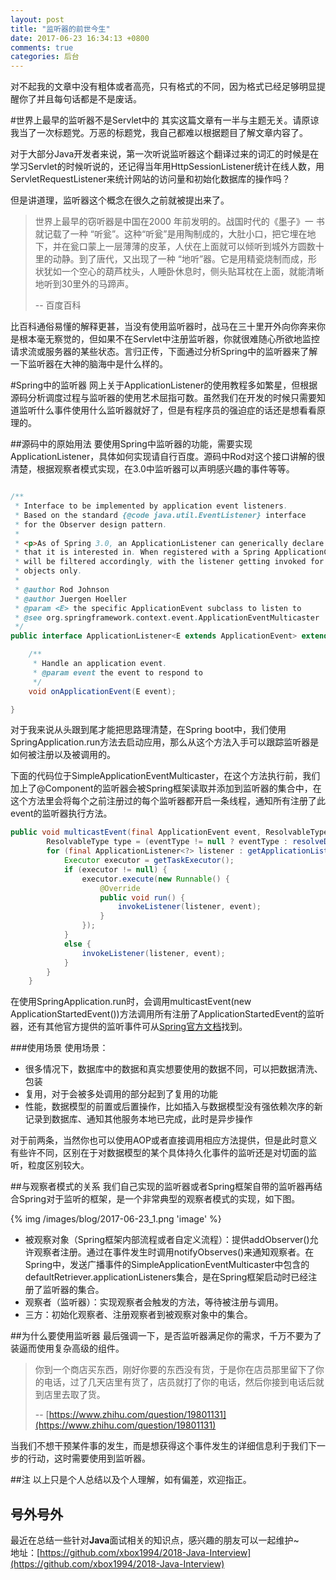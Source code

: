 ```yaml
---
layout: post
title: "监听器的前世今生"
date: 2017-06-23 16:34:13 +0800
comments: true
categories: 后台
---
```

对不起我的文章中没有粗体或者高亮，只有格式的不同，因为格式已经足够明显提醒你了并且每句话都是不是废话。

<!--more-->
#世界上最早的监听器不是Servlet中的
其实这篇文章有一半与主题无关。请原谅我当了一次标题党。万恶的标题党，我自己都难以根据题目了解文章内容了。

对于大部分Java开发者来说，第一次听说监听器这个翻译过来的词汇的时候是在学习Servlet的时候听说的，还记得当年用HttpSessionListener统计在线人数，用ServletRequestListener来统计网站的访问量和初始化数据库的操作吗？

但是讲道理，监听器这个概念在很久之前就被提出来了。

> 世界上最早的窃听器是中国在2000 年前发明的。战国时代的《墨子》一 书就记载了一种 “听瓮”。这种“听瓮”是用陶制成的，大肚小口，把它埋在地下，并在瓮口蒙上一层薄薄的皮革，人伏在上面就可以倾听到城外方圆数十里的动静。到了唐代，又出现了一种 “地听”器。它是用精瓷烧制而成，形状犹如一个空心的葫芦枕头，人睡卧休息时，侧头贴耳枕在上面，就能清晰地听到30里外的马蹄声。
>
> -- 百度百科

比百科通俗易懂的解释更甚，当没有使用监听器时，战马在三十里开外向你奔来你是根本毫无察觉的，但如果不在Servlet中注册监听器，你就很难随心所欲地监控请求流或服务器的某些状态。言归正传，下面通过分析Spring中的监听器来了解一下监听器在大神的脑海中是什么样的。

#Spring中的监听器
网上关于ApplicationListener的使用教程多如繁星，但根据源码分析调度过程与监听器的使用艺术屈指可数。虽然我们在开发的时候只需要知道监听什么事件使用什么监听器就好了，但是有程序员的强迫症的话还是想看看原理的。

##源码中的原始用法
要使用Spring中监听器的功能，需要实现ApplicationListener，具体如何实现请自行百度。源码中Rod对这个接口讲解的很清楚，根据观察者模式实现，在3.0中监听器可以声明感兴趣的事件等等。

```java

/**
 * Interface to be implemented by application event listeners.
 * Based on the standard {@code java.util.EventListener} interface
 * for the Observer design pattern.
 *
 * <p>As of Spring 3.0, an ApplicationListener can generically declare the event type
 * that it is interested in. When registered with a Spring ApplicationContext, events
 * will be filtered accordingly, with the listener getting invoked for matching event
 * objects only.
 *
 * @author Rod Johnson
 * @author Juergen Hoeller
 * @param <E> the specific ApplicationEvent subclass to listen to
 * @see org.springframework.context.event.ApplicationEventMulticaster
 */
public interface ApplicationListener<E extends ApplicationEvent> extends EventListener {

	/**
	 * Handle an application event.
	 * @param event the event to respond to
	 */
	void onApplicationEvent(E event);

}
```

对于我来说从头跟到尾才能把思路理清楚，在Spring boot中，我们使用SpringApplication.run方法去启动应用，那么从这个方法入手可以跟踪监听器是如何被注册以及被调用的。

下面的代码位于SimpleApplicationEventMulticaster，在这个方法执行前，我们加上了@Component的监听器会被Spring框架读取并添加到监听器的集合中，在这个方法里会将每个之前注册过的每个监听器都开启一条线程，通知所有注册了此event的监听器执行方法。

```java
public void multicastEvent(final ApplicationEvent event, ResolvableType eventType) {
		ResolvableType type = (eventType != null ? eventType : resolveDefaultEventType(event));
		for (final ApplicationListener<?> listener : getApplicationListeners(event, type)) {
			Executor executor = getTaskExecutor();
			if (executor != null) {
				executor.execute(new Runnable() {
					@Override
					public void run() {
						invokeListener(listener, event);
					}
				});
			}
			else {
				invokeListener(listener, event);
			}
		}
	}
```

在使用SpringApplication.run时，会调用multicastEvent(new ApplicationStartedEvent())方法调用所有注册了ApplicationStartedEvent的监听器，还有其他官方提供的监听事件可从[Spring官方文档](https://docs.spring.io/spring/docs/current/spring-framework-reference/htmlsingle/#context-functionality-events)找到。

###使用场景
使用场景：

* 很多情况下，数据库中的数据和真实想要使用的数据不同，可以把数据清洗、包装
* 复用，对于会被多处调用的部分起到了复用的功能
* 性能，数据模型的前置或后置操作，比如插入与数据模型没有强依赖次序的新记录到数据库、通知其他服务本地已完成，此时是异步操作

对于前两条，当然你也可以使用AOP或者直接调用相应方法提供，但是此时意义有些许不同，区别在于对数据模型的某个具体持久化事件的监听还是对切面的监听，粒度区别较大。

##与观察者模式的关系
我们自己实现的监听器或者Spring框架自带的监听器再结合Spring对于监听的框架，是一个非常典型的观察者模式的实现，如下图。

{% img /images/blog/2017-06-23_1.png 'image' %}

* 被观察对象（Spring框架内部流程或者自定义流程）：提供addObserver()允许观察者注册。通过在事件发生时调用notifyObserves()来通知观察者。在Spring中，发送广播事件的SimpleApplicationEventMulticaster中包含的defaultRetriever.applicationListeners集合，是在Spring框架启动时已经注册了监听器的集合。
* 观察者（监听器）：实现观察者会触发的方法，等待被注册与调用。
* 三方：初始化观察者、注册观察者到被观察对象中的集合。

##为什么要使用监听器
最后强调一下，是否监听器满足你的需求，千万不要为了装逼而使用复杂高级的组件。

> 你到一个商店买东西，刚好你要的东西没有货，于是你在店员那里留下了你的电话，过了几天店里有货了，店员就打了你的电话，然后你接到电话后就到店里去取了货。
>
> -- [https://www.zhihu.com/question/19801131](https://www.zhihu.com/question/19801131)

当我们不想干预某件事的发生，而是想获得这个事件发生的详细信息利于我们下一步的行动，这时需要使用到监听器。

##注
以上只是个人总结以及个人理解，如有偏差，欢迎指正。

## 号外号外
最近在总结一些针对**Java**面试相关的知识点，感兴趣的朋友可以一起维护~  
地址：[https://github.com/xbox1994/2018-Java-Interview](https://github.com/xbox1994/2018-Java-Interview)
